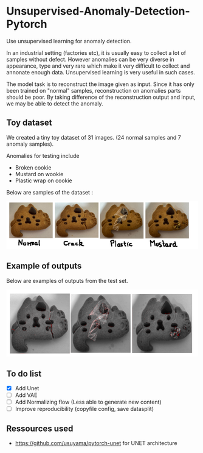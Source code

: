 # Unsupervised-Anomaly-Detection-Pytorch
Use unsupervised learning for anomaly detection.

In an industrial setting (factories etc), it is usually easy to collect a lot of samples without defect. However anomalies can be very diverse in appearance, type and very rare which make it very difficult to collect and annonate enough data. Unsupervised learning is very useful in such cases.

The model task is to reconstruct the image given as input. Since it has only been trained on "normal" samples, reconstruction on anomalies parts should be poor. By taking difference of the reconstruction output and input, we may be able to detect the anomaly.

## Toy dataset
We created a tiny toy dataset of 31 images. (24 normal samples and 7 anomaly samples).

Anomalies for testing include
- Broken cookie
- Mustard on wookie
- Plastic wrap on cookie

Below are samples of the dataset :

![Examples](doc/dataset.png)

## Example of outputs
Below are examples of outputs from the test set.

![Examples](doc/output_samples.png)

## To do list
- [x] Add Unet
- [ ] Add VAE
- [ ] Add Normalizing flow (Less able to generate new content)
- [ ] Improve reproducibility (copyfile config, save datasplit)

## Ressources used 
- https://github.com/usuyama/pytorch-unet for UNET architecture

